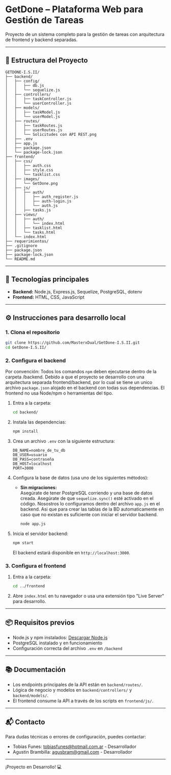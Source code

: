 # GetDone – Plataforma Web para Gestión de Tareas

Proyecto de un sistema completo para la gestión de tareas con arquitectura de frontend y backend separadas.

---

## 📁 Estructura del Proyecto

```
GETDONE-I.S.II/
├── backend/
│   ├── config/
│   │   ├── db.js
│   │   └── sequelize.js
│   ├── controllers/
│   │   ├── taskController.js
│   │   └── userController.js
│   ├── models/
│   │   ├── taskModel.js
│   │   └── userModel.js
│   ├── routes/
│   │   ├── taskRoutes.js
│   │   ├── userRoutes.js
│   │   └── Solicitudes con API REST.png
│   ├── .env
│   ├── app.js
│   ├── package.json
│   └── package-lock.json
├── frontend/
│   ├── css/
│   │   ├── auth.css
│   │   ├── style.css
│   │   └── tasklist.css
│   ├── images/
│   │   └── GetDone.png
│   ├── js/
│   │   ├── auth/
│   │   │   ├── auth_register.js
│   │   │   ├── auth-login.js
│   │   │   └── auth.js
│   │   ├── tasks.js
│   ├── views/
│   │   ├── auth/
│   │   │   └── index.html
│   │   ├── tasklist.html
│   │   └── tasks.html
│   └── index.html
├── requerimientos/
├── .gitignore
├── package.json
├── package-lock.json
└── README.md
```

---

## 🚀 Tecnologías principales

- **Backend:** Node.js, Express.js, Sequelize, PostgreSQL, dotenv
- **Frontend:** HTML, CSS, JavaScript

---

## ⚙️ Instrucciones para desarrollo local

### 1. Clona el repositorio

```bash
git clone https://github.com/MasterxDual/GetDone-I.S.II.git
cd GetDone-I.S.II/
```

### 2. Configura el backend

Por convención: Todos los comandos `npm` deben ejecutarse dentro de la carpeta /backend. Debido a que el proyecto se desarrollo con una arquitectura separada frontend/backend, por lo cual se tiene un unico archivo `package.json` alojado en el backend con todas sus dependencias. El frontend no usa Node/npm o herramientas del tipo.

1. Entra a la carpeta:
    ```bash
    cd backend/
    ```
2. Instala las dependencias:
    ```bash
    npm install
    ```
3. Crea un archivo `.env` con la siguiente estructura:
    ```env
    DB_NAME=nombre_de_tu_db
    DB_USER=usuario
    DB_PASS=contraseña
    DB_HOST=localhost
    PORT=3000
    ```
4. Configura la base de datos (usa uno de los siguientes métodos):

    - **Sin migraciones:**  
    Asegúrate de tener PostgreSQL corriendo y una base de datos creada.
    Asegúrate de que `sequelize.sync()` esté activado en el código. Nosostros lo configuramos dentro del archivo `app.js` en el backend. Asi que para crear las tablas de la BD automaticamente en caso que no existan es suficiente con iniciar el servidor backend.
      ```bash
      node app.js
      ```
    <!-- - **Con migraciones:**  
      ```bash
      npx sequelize-cli db:migrate
      ``` -->

5. Inicia el servidor backend:
    ```bash
    npm start
    ```
    El backend estará disponible en `http://localhost:3000`.

### 3. Configura el frontend

1. Entra a la carpeta:
    ```bash
    cd ../frontend
    ```
2. Abre `index.html` en tu navegador o usa una extensión tipo "Live Server" para desarrollo.

---

## 📦 Requisitos previos

- Node.js y npm instalados: [Descargar Node.js](https://nodejs.org/)
- PostgreSQL instalado y en funcionamiento
- Configuración correcta del archivo `.env` en `/backend`

---

## 📚 Documentación

- Los endpoints principales de la API están en `backend/routes/`.
- Lógica de negocio y modelos en `backend/controllers/` y `backend/models/`.
- El frontend consume la API a través de los scripts en `frontend/js/`.

---

## 📬 Contacto

Para dudas técnicas o errores de configuración, puedes contactar:
- Tobias Funes: tobiasfunes@hotmail.com.ar - Desarrollador
- Agustin Brambilla: agusbram@gmail.com - Desarrollador

---

¡Proyecto en Desarrollo! 💻